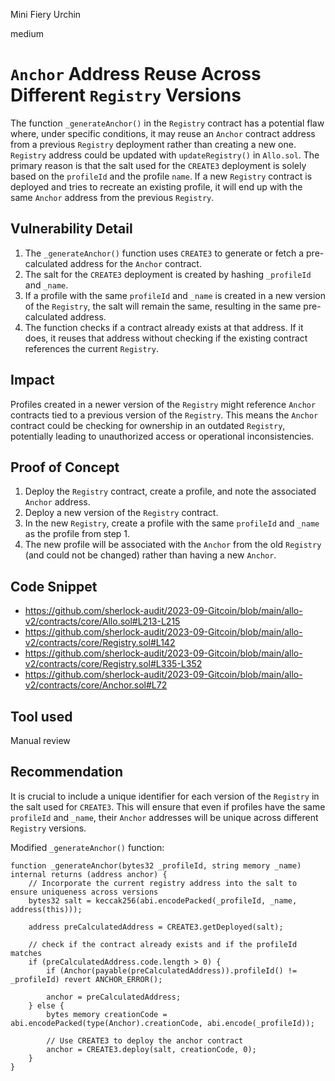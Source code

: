 Mini Fiery Urchin

medium

# `Anchor` Address Reuse Across Different `Registry` Versions
The function `_generateAnchor()` in the `Registry` contract has a potential flaw where, under specific conditions, it may reuse an `Anchor` contract address from a previous `Registry` deployment rather than creating a new one. `Registry` address could be updated with `updateRegistry()` in `Allo.sol`. The primary reason is that the salt used for the `CREATE3` deployment is solely based on the `profileId` and the profile `name`. If a new `Registry` contract is deployed and tries to recreate an existing profile, it will end up with the same `Anchor` address from the previous `Registry`.

## Vulnerability Detail
1. The `_generateAnchor()` function uses `CREATE3` to generate or fetch a pre-calculated address for the `Anchor` contract.
2. The salt for the `CREATE3` deployment is created by hashing `_profileId` and `_name`.
3. If a profile with the same `profileId` and `_name` is created in a new version of the `Registry`, the salt will remain the same, resulting in the same pre-calculated address.
4. The function checks if a contract already exists at that address. If it does, it reuses that address without checking if the existing contract references the current `Registry`.

## Impact
Profiles created in a newer version of the `Registry` might reference `Anchor` contracts tied to a previous version of the `Registry`. This means the `Anchor` contract could be checking for ownership in an outdated `Registry`, potentially leading to unauthorized access or operational inconsistencies.

## Proof of Concept
1. Deploy the `Registry` contract, create a profile, and note the associated `Anchor` address.
2. Deploy a new version of the `Registry` contract.
3. In the new `Registry`, create a profile with the same `profileId` and `_name` as the profile from step 1.
4. The new profile will be associated with the `Anchor` from the old `Registry` (and could not be changed) rather than having a new `Anchor`. 

## Code Snippet
- https://github.com/sherlock-audit/2023-09-Gitcoin/blob/main/allo-v2/contracts/core/Allo.sol#L213-L215
- https://github.com/sherlock-audit/2023-09-Gitcoin/blob/main/allo-v2/contracts/core/Registry.sol#L142
- https://github.com/sherlock-audit/2023-09-Gitcoin/blob/main/allo-v2/contracts/core/Registry.sol#L335-L352
- https://github.com/sherlock-audit/2023-09-Gitcoin/blob/main/allo-v2/contracts/core/Anchor.sol#L72

## Tool used
Manual review

## Recommendation
It is crucial to include a unique identifier for each version of the `Registry` in the salt used for `CREATE3`. This will ensure that even if profiles have the same `profileId` and `_name`, their `Anchor` addresses will be unique across different `Registry` versions.

Modified `_generateAnchor()` function:
```solidity
function _generateAnchor(bytes32 _profileId, string memory _name) internal returns (address anchor) {
    // Incorporate the current registry address into the salt to ensure uniqueness across versions
    bytes32 salt = keccak256(abi.encodePacked(_profileId, _name, address(this)));

    address preCalculatedAddress = CREATE3.getDeployed(salt);

    // check if the contract already exists and if the profileId matches
    if (preCalculatedAddress.code.length > 0) {
        if (Anchor(payable(preCalculatedAddress)).profileId() != _profileId) revert ANCHOR_ERROR();

        anchor = preCalculatedAddress;
    } else {
        bytes memory creationCode = abi.encodePacked(type(Anchor).creationCode, abi.encode(_profileId));

        // Use CREATE3 to deploy the anchor contract
        anchor = CREATE3.deploy(salt, creationCode, 0);
    }
}
```